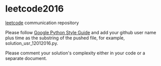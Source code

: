 # leetcode2016
[leetcode][] communication repository

Please follow [Google Python Style Guide][] and add your github user name plus time as the substring of the pushed file, for example, solution_usr_12012016.py.

Please comment your solution's complexity either in your code or a separate document.

##

[leetcode]: https://leetcode.com/problemset/algorithms
[Google Python Style Guide]: https://google.github.io/styleguide/pyguide.html

